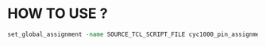 # HOW TO USE ?

```tcl
set_global_assignment -name SOURCE_TCL_SCRIPT_FILE cyc1000_pin_assignments.tcl
```
